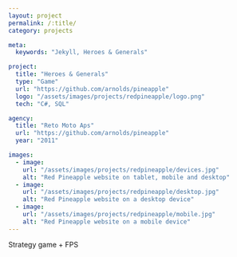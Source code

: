 ```yaml
---
layout: project
permalink: /:title/
category: projects

meta:
  keywords: "Jekyll, Heroes & Generals"

project:
  title: "Heroes & Generals"
  type: "Game"
  url: "https://github.com/arnolds/pineapple"
  logo: "/assets/images/projects/redpineapple/logo.png"
  tech: "C#, SQL"

agency:
  title: "Reto Moto Aps"
  url: "https://github.com/arnolds/pineapple"
  year: "2011"

images:
  - image:
    url: "/assets/images/projects/redpineapple/devices.jpg"
    alt: "Red Pineapple website on tablet, mobile and desktop"
  - image:
    url: "/assets/images/projects/redpineapple/desktop.jpg"
    alt: "Red Pineapple website on a desktop device"
  - image:
    url: "/assets/images/projects/redpineapple/mobile.jpg"
    alt: "Red Pineapple website on a mobile device"
---
```

<p>Strategy game + FPS</p>
